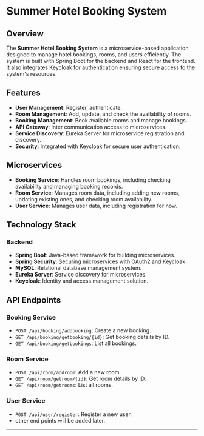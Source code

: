# Summer Hotel Booking System

## Overview

The **Summer Hotel Booking System** is a microservice-based application designed to manage hotel bookings, rooms, and users efficiently. The system is built with Spring Boot for the backend and React for the frontend. It also integrates Keycloak for authentication ensuring secure access to the system's resources.

## Features

- **User Management**: Register, authenticate.
- **Room Management**: Add, update, and check the availability of rooms.
- **Booking Management**: Book available rooms and manage bookings.
- **API Gateway**: Inter communication access to microservices.
- **Service Discovery**: Eureka Server for microservice registration and discovery.
- **Security**: Integrated with Keycloak for secure user authentication.

## Microservices

- **Booking Service**: Handles room bookings, including checking availability and managing booking records.
- **Room Service**: Manages room data, including adding new rooms, updating existing ones, and checking room availability.
- **User Service**: Manages user data, including registration for now.

## Technology Stack

### Backend

- **Spring Boot**: Java-based framework for building microservices.
- **Spring Security**: Securing microservices with OAuth2 and Keycloak.
- **MySQL**: Relational database management system.
- **Eureka Server**: Service discovery for microservices.
- **Keycloak**: Identity and access management solution.

## API Endpoints

### Booking Service

- `POST /api/booking/addbooking`: Create a new booking.
- `GET /api/booking/getbooking/{id}`: Get booking details by ID.
- `GET /api/booking/getbookings`: List all bookings.

### Room Service

- `POST /api/room/addroom`: Add a new room.
- `GET /api/room/getroom/{id}`: Get room details by ID.
- `GET /api/room/getrooms`: List all rooms.

### User Service

- `POST /api/user/register`: Register a new user.
- other end points will be added later.

---

